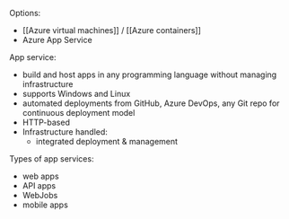 Options:
- [[Azure virtual machines]] / [[Azure containers]]
- Azure App Service

App service:
- build and host apps in any programming language without managing infrastructure
- supports Windows and Linux
- automated deployments from GitHub, Azure DevOps, any Git repo for continuous deployment model
- HTTP-based
- Infrastructure handled:
	- integrated deployment & management

Types of app services:
- web apps
- API apps
- WebJobs
- mobile apps
